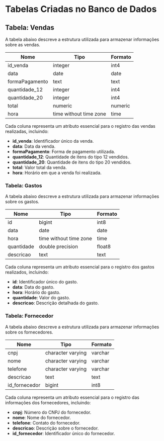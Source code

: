 # Tabelas Criadas no Banco de Dados

## Tabela: Vendas
A tabela abaixo descreve a estrutura utilizada para armazenar informações sobre as vendas.

| Nome           | Tipo                          | Formato  |
|---------------|-----------------------------|---------|
| id_venda      | integer                      | int4    |
| data          | date                         | date    |
| formaPagamento | text                         | text    |
| quantidade_12 | integer                      | int4    |
| quantidade_20 | integer                      | int4    |
| total         | numeric                      | numeric |
| hora          | time without time zone       | time    |


Cada coluna representa um atributo essencial para o registro das vendas realizadas, incluindo:
- **id_venda**: Identificador único da venda.
- **data**: Data da venda.
- **formaPagamento**: Forma de pagamento utilizada.
- **quantidade_12**: Quantidade de itens do tipo 12 vendidos.
- **quantidade_20**: Quantidade de itens do tipo 20 vendidos.
- **total**: Valor total da venda.
- **hora**: Horário em que a venda foi realizada.

### Tabela: Gastos
A tabela abaixo descreve a estrutura utilizada para armazenar informações sobre os gastos.

| Nome        | Tipo                          | Formato  |
|------------|-----------------------------|---------|
| id         | bigint                        | int8    |
| data       | date                          | date    |
| hora       | time without time zone       | time    |
| quantidade | double precision             | float8  |
| descricao  | text                          | text    |

Cada coluna representa um atributo essencial para o registro dos gastos realizados, incluindo:
- **id**: Identificador único do gasto.
- **data**: Data do gasto.
- **hora**: Horário do gasto.
- **quantidade**: Valor do gasto.
- **descricao**: Descrição detalhada do gasto.

### Tabela: Fornecedor
A tabela abaixo descreve a estrutura utilizada para armazenar informações sobre os fornecedores.

| Nome         | Tipo                 | Formato  |
|-------------|---------------------|---------|
| cnpj        | character varying   | varchar |
| nome        | character varying   | varchar |
| telefone    | character varying   | varchar |
| descricao   | text                | text    |
| id_fornecedor | bigint              | int8    |

Cada coluna representa um atributo essencial para o registro das informações dos fornecedores, incluindo:
- **cnpj**: Número do CNPJ do fornecedor.
- **nome**: Nome do fornecedor.
- **telefone**: Contato do fornecedor.
- **descricao**: Descrição sobre o fornecedor.
- **id_fornecedor**: Identificador único do fornecedor.

